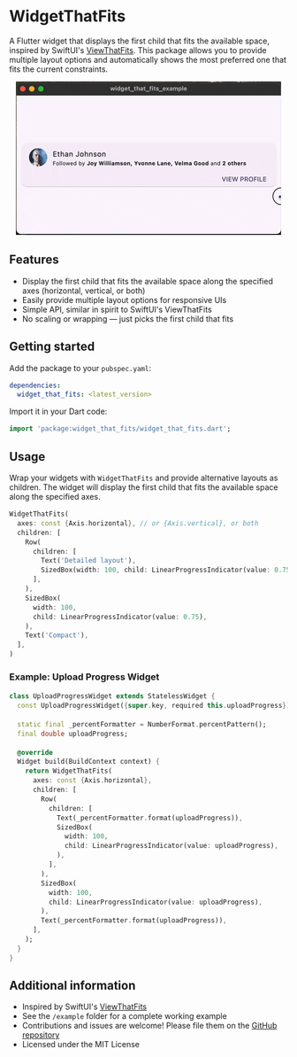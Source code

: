 # WidgetThatFits

A Flutter widget that displays the first child that fits the available space, inspired by SwiftUI's [ViewThatFits](https://developer.apple.com/documentation/swiftui/viewthatfits). This package allows you to provide multiple layout options and automatically shows the most preferred one that fits the current constraints.

<p align="center">
  <img src="https://raw.githubusercontent.com/ky1vstar/widget_that_fits/refs/heads/master/assets/demo.gif" alt="">
</p>

## Features

- Display the first child that fits the available space along the specified axes (horizontal, vertical, or both)
- Easily provide multiple layout options for responsive UIs
- Simple API, similar in spirit to SwiftUI's ViewThatFits
- No scaling or wrapping — just picks the first child that fits

## Getting started

Add the package to your `pubspec.yaml`:

```yaml
dependencies:
  widget_that_fits: <latest_version>
```

Import it in your Dart code:

```dart
import 'package:widget_that_fits/widget_that_fits.dart';
```

## Usage

Wrap your widgets with `WidgetThatFits` and provide alternative layouts as children. The widget will display the first child that fits the available space along the specified axes.

```dart
WidgetThatFits(
  axes: const {Axis.horizontal}, // or {Axis.vertical}, or both
  children: [
    Row(
      children: [
        Text('Detailed layout'),
        SizedBox(width: 100, child: LinearProgressIndicator(value: 0.75)),
      ],
    ),
    SizedBox(
      width: 100,
      child: LinearProgressIndicator(value: 0.75),
    ),
    Text('Compact'),
  ],
)
```

### Example: Upload Progress Widget

```dart
class UploadProgressWidget extends StatelessWidget {
  const UploadProgressWidget({super.key, required this.uploadProgress});

  static final _percentFormatter = NumberFormat.percentPattern();
  final double uploadProgress;

  @override
  Widget build(BuildContext context) {
    return WidgetThatFits(
      axes: const {Axis.horizontal},
      children: [
        Row(
          children: [
            Text(_percentFormatter.format(uploadProgress)),
            SizedBox(
              width: 100,
              child: LinearProgressIndicator(value: uploadProgress),
            ),
          ],
        ),
        SizedBox(
          width: 100,
          child: LinearProgressIndicator(value: uploadProgress),
        ),
        Text(_percentFormatter.format(uploadProgress)),
      ],
    );
  }
}
```

## Additional information

- Inspired by SwiftUI's [ViewThatFits](https://developer.apple.com/documentation/swiftui/viewthatfits)
- See the `/example` folder for a complete working example
- Contributions and issues are welcome! Please file them on the [GitHub repository](https://github.com/your-repo/widget_that_fits)
- Licensed under the MIT License
